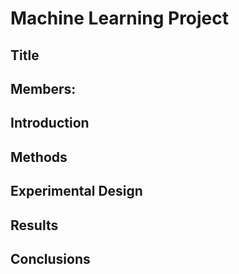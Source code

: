 # Machine Learning Project

## Title

## Members: 

## Introduction

## Methods

## Experimental Design

## Results

## Conclusions
